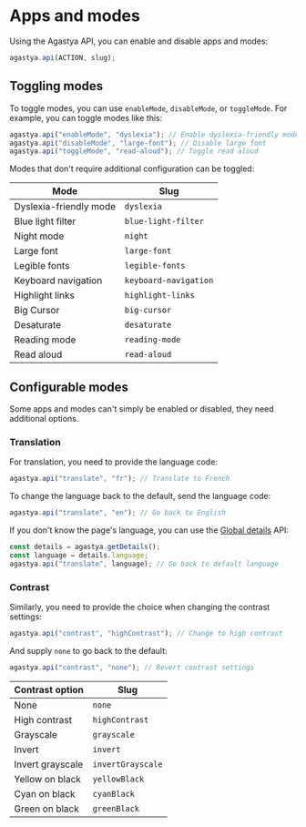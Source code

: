 # Apps and modes

Using the Agastya API, you can enable and disable apps and modes:

```js
agastya.api(ACTION, slug);
```

## Toggling modes

To toggle modes, you can use `enableMode`, `disableMode`, or `toggleMode`. For example, you can toggle modes like this:

```js
agastya.api("enableMode", "dyslexia"); // Enable dyslexia-friendly mode
agastya.api("disableMode", "large-font"); // Disable large font
agastya.api("toggleMode", "read-aloud"); // Toggle read aloud
```

Modes that don't require additional configuration can be toggled:

| Mode | Slug |
| ---- | ---- |
| Dyslexia-friendly mode | `dyslexia` |
| Blue light filter | `blue-light-filter` |
| Night mode | `night` |
| Large font | `large-font` |
| Legible fonts | `legible-fonts` |
| Keyboard navigation | `keyboard-navigation` |
| Highlight links | `highlight-links` |
| Big Cursor | `big-cursor` |
| Desaturate | `desaturate` |
| Reading mode | `reading-mode` |
| Read aloud | `read-aloud` |

## Configurable modes

Some apps and modes can't simply be enabled or disabled, they need additional options.

### Translation

For translation, you need to provide the language code:

```js
agastya.api("translate", "fr"); // Translate to French
```

To change the language back to the default, send the language code:

```js
agastya.api("translate", "en"); // Go back to English
```

If you don't know the page's language, you can use the [Global details](tracking.html#global-details) API:

```js
const details = agastya.getDetails();
const language = details.language;
agastya.api("translate", language); // Go back to default language
```

### Contrast

Similarly, you need to provide the choice when changing the contrast settings:

```js
agastya.api("contrast", "highContrast"); // Change to high contrast
```

And supply `none` to go back to the default:

```js
agastya.api("contrast", "none"); // Revert contrast settings
```

| Contrast option | Slug |
| --------------- | ---- |
| None | `none` |
| High contrast | `highContrast` |
| Grayscale | `grayscale` |
| Invert | `invert` |
| Invert grayscale | `invertGrayscale` |
| Yellow on black | `yellowBlack` |
| Cyan on black | `cyanBlack` |
| Green on black | `greenBlack` |
